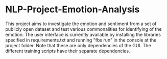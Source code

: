 # NLP-Project-Emotion-Analysis
This project aims to investigate the emotion and sentiment from a set of publicly open dataset and test various commonalities for identifying of the emotion.
The user interface is currently available by installing the libraries specified in requirements.txt and running "fbs run" in the console at the project folder.
Note that these are only dependencies of the GUI. The different training scripts have their separate dependencies.